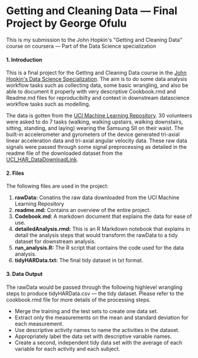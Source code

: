 # Getting and Cleaning Data — Final Project by George Ofulu
This is my submission to the John Hopkin's "Getting and Cleaning Data" course on coursera — Part of the Data Science specialization

#### 1. Introduction

This is a final project for the Getting and Cleaning Data course in the [John Hopkin's Data Science Specialization](https://www.coursera.org/specializations/jhu-data-science?utm_source=gg&utm_medium=sem&utm_campaign=01-BrandedSearch-US&utm_content=01-BrandedSearch-US&campaignid=380484307&adgroupid=102187343498&device=c&keyword=&matchtype=b&network=g&devicemodel=&adpostion=&creativeid=433079694377&hide_mobile_promo&gclid=CjwKCAjwoc_8BRAcEiwAzJevtWsVrzhDwzbHDXb6PMB_gp37j5UEhnbKtp6FeacF3hcBZhvIpqBVBRoC_TUQAvD_BwE). The aim is to do some data analysis workflow tasks such as collecting data, some basic wrangling, and also be able to document it properly with very descriptive Cookbook.rmd and Readme.md files for reproducibilty and context in downstream datascience workflow tasks such as modelling.

The data is gotten from the [UCI Machine Learning Repository](http://archive.ics.uci.edu/ml/datasets/Human+Activity+Recognition+Using+Smartphones). 30 volunteers were asked to do 7 tasks (walking, walking upstairs, walking downstairs, sitting, standing, and laying) wearing the Samsung SII on their waist. The built-in accelerometer and gyrometers of the device generated tri-axial linear acceleration data and tri-axial angular velocity data. These raw data signals were passed through some signal preprocessing as detailed in the readme file of the downloaded dataset from the [UCI_HAR_DataDownloadLink](https://d396qusza40orc.cloudfront.net/getdata%2Fprojectfiles%2FUCI%20HAR%20Dataset.zip).

#### 2. Files

The following files are used in the project:

1. **rawData:** Conatins the raw data downloaded from the UCI Machine Learning Repository
2. **readme.md:** Contains an overview of the entire project.
3. **Codebook.md**: A markdown document that explains the data for ease of use.
4. **detailedAnalysis.rmd:** This is an R Markdown notebook that explains in detail the analysis steps that would transform the rawData to a tidy dataset for downstream analysis.
5. **run_analysis.R:** The R script that contains the code used for the data analysis.
6. **tidyHARData.txt:** The final tidy dataset in txt format.

####  3. Data Output
The rawData would be passed through the following highlevel wrangling steps to produce tidyHARData.csv — the tidy dataset. Please refer to the cookbook.rmd file for more details of the processing steps.

- Merge the training and the test sets to create one data set.
- Extract only the measurements on the mean and standard deviation for each measurement.
- Use descriptive activity names to name the activities in the dataset.
- Appropriately label the data set with descriptive variable names.
- Create a second, independent tidy data set with the average of each variable for each activity and each subject.


